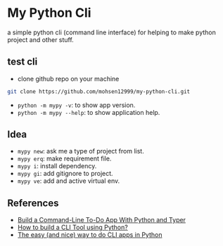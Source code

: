 # My Python Cli

a simple python cli (command line interface) for helping to make python project and other stuff.

## test cli

- clone github repo on your machine

```sh
git clone https://github.com/mohsen12999/my-python-cli.git 
```

- `python -m mypy -v`: to show app version.
- `python -m mypy --help`: to show application help.

## Idea

- `mypy new`: ask me a type of project from list.
- `mypy erq`:  make requirement file.
- `mypy i`: install dependency.
- `mypy gi`: add gitignore to project.
- `mypy ve`: add and active virtual env.

## References

- [Build a Command-Line To-Do App With Python and Typer](https://realpython.com/python-typer-cli/)
- [How to build a CLI Tool using Python?](https://episyche.com/blog/how-to-build-a-cli-tool-using-python)
- [The easy (and nice) way to do CLI apps in Python](https://trstringer.com/easy-and-nice-python-cli/)
